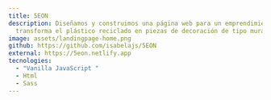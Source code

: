 ```yaml
---
title: 5EON
description: Diseñamos y construimos una página web para un emprendimiento que
  transforma el plástico reciclado en piezas de decoración de tipo mural.
image: assets/landingpage-home.png
github: https://github.com/isabelajs/5EON
external: https://5eon.netlify.app
tecnologies:
  - "Vanilla JavaScript "
  - Html
  - Sass
---
```

